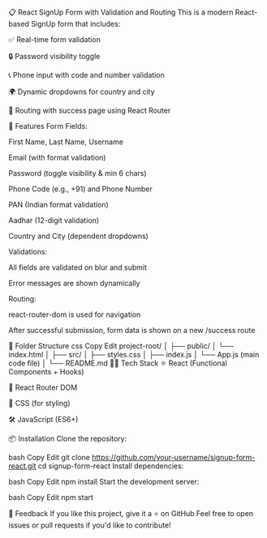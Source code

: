 📋 React SignUp Form with Validation and Routing
This is a modern React-based SignUp form that includes:

✅ Real-time form validation

🔒 Password visibility toggle

📞 Phone input with code and number validation

🌍 Dynamic dropdowns for country and city

🔁 Routing with success page using React Router

🚀 Features
Form Fields:

First Name, Last Name, Username

Email (with format validation)

Password (toggle visibility & min 6 chars)

Phone Code (e.g., +91) and Phone Number

PAN (Indian format validation)

Aadhar (12-digit validation)

Country and City (dependent dropdowns)

Validations:

All fields are validated on blur and submit

Error messages are shown dynamically

Routing:

react-router-dom is used for navigation

After successful submission, form data is shown on a new /success route

📁 Folder Structure
css
Copy
Edit
project-root/
│
├── public/
│   └── index.html
│
├── src/
│   ├── styles.css
│   ├── index.js
│   └── App.js (main code file)
│
└── README.md
🧑‍💻 Tech Stack
⚛️ React (Functional Components + Hooks)

🔄 React Router DOM

🎨 CSS (for styling)

🛠️ JavaScript (ES6+)

📦 Installation
Clone the repository:

bash
Copy
Edit
git clone https://github.com/your-username/signup-form-react.git
cd signup-form-react
Install dependencies:

bash
Copy
Edit
npm install
Start the development server:

bash
Copy
Edit
npm start

💬 Feedback
If you like this project, give it a ⭐ on GitHub
Feel free to open issues or pull requests if you'd like to contribute!